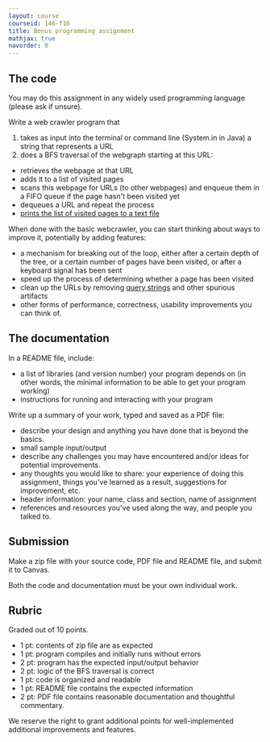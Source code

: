 ```yaml
---
layout: course
courseid: 146-f16
title: Bonus programming assignment
mathjax: true
navorder: 0
---
```


## The code

You may do this assignment in any widely used programming language (please ask if unsure).

Write a web crawler program that

1. takes as input into the terminal or command line (System.in in Java) a string that represents a URL
2. does a BFS traversal of the webgraph starting at this URL:
  * retrieves the webpage at that URL
  * adds it to a list of visited pages
  * scans this webpage for URLs (to other webpages) and enqueue them in a FIFO queue if the page hasn't been visited yet
  * dequeues a URL and repeat the process
  * <ins>prints the list of visited pages to a text file</ins>

When done with the basic webcrawler, you can start thinking about ways to improve it, potentially by adding features:

* a mechanism for breaking out of the loop, either after a certain depth of the tree, or a certain number of pages have been visited, or after a keyboard signal has been sent
* speed up the process of determining whether a page has been visited
* clean up the URLs by removing [query strings](https://en.wikipedia.org/wiki/Query_string) and other spurious artifacts
* other forms of performance, correctness, usability improvements you can think of.

## The documentation

In a README file, include:

* a list of libraries (and version number) your program depends on (in other words, the minimal information to be able to get your program working)
* instructions for running and interacting with your program

Write up a summary of your work, typed and saved as a PDF file:

* describe your design and anything you have done that is beyond the basics.
* small sample input/output
* describe any challenges you may have encountered and/or ideas for potential improvements.
* any thoughts you would like to share: your experience of doing this assignment, things you've learned as a result, suggestions for improvement, etc.
* header information: your name, class and section, name of assignment
* references and resources you've used along the way, and people you talked to.

## Submission

Make a zip file with your source code, PDF file and README file, and submit it to Canvas.

Both the code and documentation must be your own individual work.

## Rubric

Graded out of 10 points.

* 1 pt: contents of zip file are as expected
* 1 pt: program compiles and initially runs without errors
* 2 pt: program has the expected input/output behavior
* 2 pt: logic of the BFS traversal is correct
* 1 pt: code is organized and readable
* 1 pt: README file contains the expected information
* 2 pt: PDF file contains reasonable documentation and thoughtful commentary.

We reserve the right to grant additional points for well-implemented additional improvements and features.
